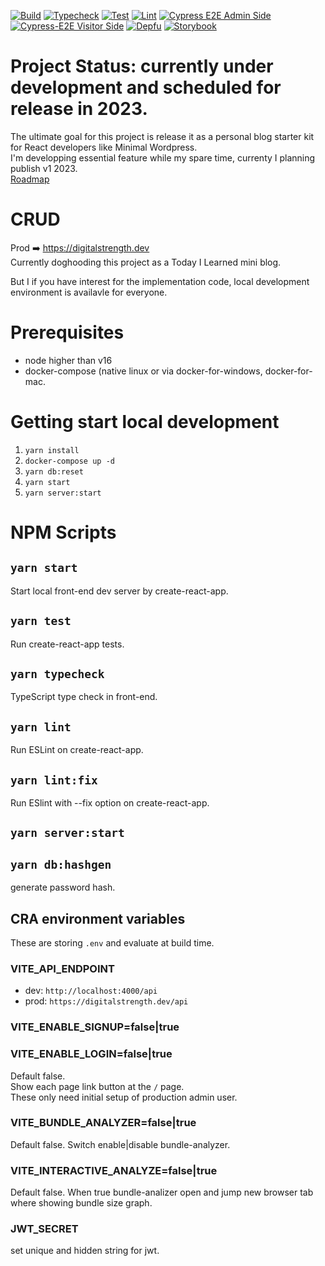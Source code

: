[![Build](https://github.com/laststance/crud/actions/workflows/build.yml/badge.svg)](https://github.com/laststance/crud/actions/workflows/build.yml)
[![Typecheck](https://github.com/laststance/crud/actions/workflows/typecheck.yml/badge.svg)](https://github.com/laststance/crud/actions/workflows/typecheck.yml)
[![Test](https://github.com/laststance/crud/actions/workflows/test.yml/badge.svg)](https://github.com/laststance/crud/actions/workflows/test.yml)
[![Lint](https://github.com/laststance/crud/actions/workflows/lint.yml/badge.svg)](https://github.com/laststance/crud/actions/workflows/lint.yml)
[![Cypress E2E Admin Side](https://github.com/laststance/crud/actions/workflows/cypress-e2e-admin-side.yml/badge.svg)](https://github.com/laststance/crud/actions/workflows/cypress-e2e-admin-side.yml)
[![Cypress-E2E Visitor Side](https://github.com/laststance/crud/actions/workflows/cypress-e2e-visitor-side.yml/badge.svg)](https://github.com/laststance/crud/actions/workflows/cypress-e2e-visitor-side.yml)
[![Depfu](https://badges.depfu.com/badges/21dd00bdaefaebe1957173b9bb2eba6f/overview.svg)](https://depfu.com/github/laststance/crud?project_id=17741)
[![Storybook](https://cdn.jsdelivr.net/gh/storybookjs/brand@main/badge/badge-storybook.svg)](https://61b275de4f005a003a58db7b-osuvffitgo.chromatic.com/)

# Project Status: currently under development and scheduled for release in 2023.
The ultimate goal for this project is release it as a personal blog starter kit for React developers like Minimal Wordpress.  
I'm developping essential feature while my spare time, currenty I planning publish v1 2023.  
[Roadmap](https://github.com/laststance/crud/projects/1)

# CRUD

Prod ➡️ https://digitalstrength.dev  
Currently doghooding this project as a Today I Learned mini blog.

But I if you have interest for the implementation code, local development environment is availavle for everyone.  

# Prerequisites
- node higher than v16
- docker-compose (native linux or via docker-for-windows, docker-for-mac.

# Getting start local development

1. `yarn install`
2. `docker-compose up -d`
3. `yarn db:reset`
4. `yarn start`
5. `yarn server:start`

# NPM Scripts

## `yarn start`

Start local front-end dev server by create-react-app.

## `yarn test`

Run create-react-app tests.

## `yarn typecheck`

TypeScript type check in front-end.

## `yarn lint`

Run ESLint on create-react-app.

## `yarn lint:fix`

Run ESlint with --fix option on create-react-app.

## `yarn server:start`

## `yarn db:hashgen`

generate password hash.

## CRA environment variables

These are storing `.env` and evaluate at build time.

### VITE_API_ENDPOINT

- dev: `http://localhost:4000/api`
- prod: `https://digitalstrength.dev/api`

### VITE_ENABLE_SIGNUP=false|true

### VITE_ENABLE_LOGIN=false|true

Default false.  
Show each page link button at the `/` page.  
These only need initial setup of production admin user.

### VITE_BUNDLE_ANALYZER=false|true

Default false. Switch enable|disable bundle-analyzer.

### VITE_INTERACTIVE_ANALYZE=false|true

Default false. When true bundle-analizer open and jump new browser tab where showing bundle size graph.

### JWT_SECRET

set unique and hidden string for jwt.
